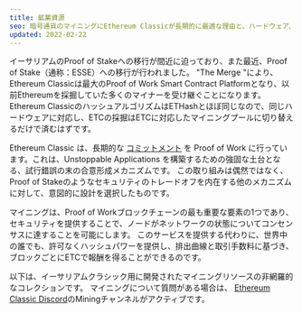 ```yaml
---
title: 鉱業資源
seo: 暗号通貨のマイニングにEthereum Classicが長期的に最適な理由と、ハードウェア、ソフトウェア、マイニングプールを網羅したリソース集です。
updated: 2022-02-22
---
```


イーサリアムのProof of Stakeへの移行が間近に迫っており、また最近、Proof of Stake（通称：ESSE）への移行が行われました。 "The Merge "により、Ethereum Classicは最大のProof of Work Smart Contract Platformとなり、以前Ethereumを採掘していた多くのマイナーを受け継ぐことになります。 Ethereum ClassicのハッシュアルゴリズムはETHashとほぼ同じなので、同じハードウェアに対応し、ETCの採掘はETCに対応したマイニングプールに切り替えるだけで済むはずです。

Ethereum Classic は、長期的な [コミットメント](/why-classic/proof-of-work) を Proof of Work に行っています。これは、Unstoppable Applications を構築するための強固な土台となる、試行錯誤の末の合意形成メカニズムです。 この取り組みは偶然ではなく、Proof of Stakeのようなセキュリティのトレードオフを内在する他のメカニズムに対して、意図的に設計を選択したものです。

マイニングは、Proof of Workブロックチェーンの最も重要な要素の1つであり、セキュリティを提供することで、ノードがネットワークの状態についてコンセンサスに達することを可能にします。 このサービスを提供する代わりに、世界中の誰でも、許可なくハッシュパワーを提供し、排出曲線と取引手数料に基づき、ブロックごとにETCで報酬を得ることができるのです。

以下は、イーサリアムクラシック用に開発されたマイニングリソースの非網羅的なコレクションです。 マイニングについて質問がある場合は、 [Ethereum Classic Discord](/community/channels)のMiningチャンネルがアクティブです。
